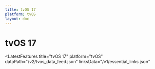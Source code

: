 ```yaml
---
title: tvOS 17
platform: tvOS
layout: doc
---
```


# tvOS 17

<LatestFeatures 
  title="tvOS 17" 
  platform="tvOS"
  dataPath="/v2/tvos_data_feed.json" 
  linksData="/v1/essential_links.json"
>
</LatestFeatures>

<SecurityInfo 
  title="tvOS 17" 
  platform="tvOS" 
  dataPath="/v2/tvos_data_feed.json" 
/>
